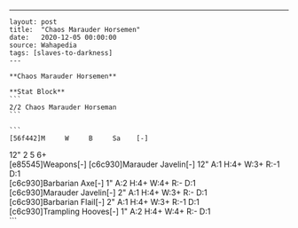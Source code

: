 ---
    layout: post
    title:  "Chaos Marauder Horsemen"
    date:   2020-12-05 00:00:00
    source: Wahapedia
    tags: [slaves-to-darkness]
    ---
    
    **Chaos Marauder Horsemen**
    
    **Stat Block**
    ```
    2/2 Chaos Marauder Horseman
    ```
    
    ```
    [56f442]M     W     B     Sa    [-]
12"   2     5     6+    
[e85545]Weapons[-]
[c6c930]Marauder Javelin[-]
12"    A:1    H:4+   W:3+   R:-1   D:1   
[c6c930]Barbarian Axe[-]
1"     A:2    H:4+   W:4+   R:-    D:1   
[c6c930]Marauder Javelin[-]
2"     A:1    H:4+   W:3+   R:-    D:1   
[c6c930]Barbarian Flail[-]
2"     A:1    H:4+   W:3+   R:-1   D:1   
[c6c930]Trampling Hooves[-]
1"     A:2    H:4+   W:4+   R:-    D:1   
    ```
    
    
    